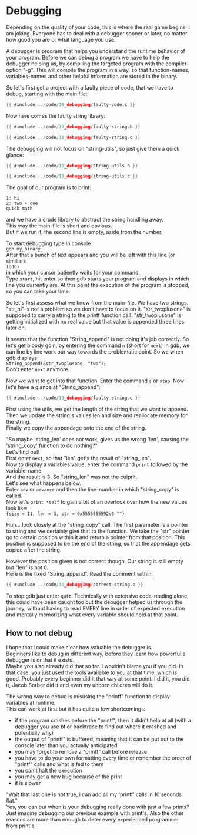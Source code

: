 # Debugging

Depending on the quality of your code, this is where the real game begins. I am
joking. Everyone has to deal with a debugger sooner or later, no matter how good
you are or what language you use.  
  
A debugger is program that helps you understand the runtime behavior of your
program. Before we can debug a program we have to help the debugger helping us,
by compiling the targeted program with the compiler-option "-g". This will
compile the program in a way, so that function-names, variables-names and other
helpful information are stored in the binary.  
  
So let's first get a project with a faulty piece of code, that we have to debug,
starting with the main file:  

```c
{{ #include ../code/19_debugging/faulty-code.c }}
```

Now here comes the faulty string library:  

```c
{{ #include ../code/19_debugging/faulty-string.h }}
```

```c
{{ #include ../code/19_debugging/faulty-string.c }}
```

The debugging will not focus on "string-utils", so just give them a quick
glance:  

```c
{{ #include ../code/19_debugging/string-utils.h }}
```

```c
{{ #include ../code/19_debugging/string-utils.c }}
```

The goal of our program is to print:  

```
1: hi
2: two + one
quick math
```

and we have a crude library to abstract the string handling away.  
This way the main-file is short and obvious.  
But if we run it, the second line is empty, aside from the number.  
  
To start debugging type in console:  
`gdb my_binary`  
After that a bunch of text appears and you will be left with this line (or
similiar):  
`(gdb)`  
in which your cursor patiently waits for your command.  
Type `start`, hit enter so then gdb starts your program and displays in which
line you currently are. At this point the execution of the program is stopped,
so you can take your time.  
  
So let's first assess what we know from the main-file. We have two strings.
"str_hi" is not a problem so we don't have to focus on it. "str_twoplusone" is
supposed to carry a string to the printf function call. "str_twoplusone" is
getting initialized with no real value but that value is appended three lines
later on.  
  
It seems that the function "String_append" is not doing it's job correctly. So
let's get bloody goin, by entering the command `n` (short for `next`) in gdb, we
can line by line work our way towards the problematic point. So we when gdb
displays:  
`String_append(&str_twoplusone, "two");`  
Don't enter `next` anymore.  
  
Now we want to get into that function. Enter the command `s` or `step`. Now
let's have a glance at "String_append":  

```c
{{ #include ../code/19_debugging/faulty-string.c }}
```

First using the utils, we get the length of the string that we want to append.  
Then we update the string's values len and size and reallocate memory for the
string.  
Finally we copy the appendage onto the end of the string.  
  
"So maybe 'string_len' does not work, gives us the wrong 'len', causing the
'string_copy' function to do nothing?"  
Let's find out!  
First enter `next`, so that "len" get's the result of "string_len".  
Now to display a variables value, enter the command `print` followed by the
variable-name.  
And the result is 3. So "string_len" was not the culprit.  
Let's see what happens below.  
Enter `adv` or `advance` and then the line-number in which "string_copy" is
called.  
Now let's `print *self` to gain a bit of an overlook over how the new values
look like:  
`{size = 11, len = 3, str = 0x5555555592c0 ""}`  
  
Huh... look closely at the "string_copy" call. The first parameter is a pointer
to string and we certainly give that to the function. We take the "str" pointer
go to certain position within it and return a pointer from that position. This
position is supposed to be the end of the string, so that the appendage gets
copied after the string.  
  
However the position given is not correct though. Our string is still empty but
"len" is not 0.  
Here is the fixed "String_append". Read the comment within:  

```c
{{ #include ../code/19_debugging/correct-string.c }}
```

To stop gdb just enter `quit`. Technically with extensive code-reading alone,
this could have been caught too but the debugger helped us through the journey,
without having to read EVERY line in order of expected execution and mentally
memorizing what every variable should hold at that point.  

## How to not debug

I hope that i could make clear how valuable the debugger is.  
Beginners like to debug in different way, before they learn how powerful a
debugger is or that it exists.  
Maybe you also already did that so far. I wouldn't blame you if you did. In that
case, you just used the tools available to you at that time, which is good.
Probably every beginner did it that way at some point. I did it, you did it,
Jacob Sorber did it and even my unborn children will do it.  
  
The wrong way to debug is misusing the "printf" function to display variables at
runtime.  
This can work at first but it has quite a few shortcomings:  

- if the program crashes before the "printf", then it didn't help at all (with a
  debugger you use bt or backtrace to find out where it crashed and potentially why)
- the output of "printf" is buffered, meaning that it can be put out to the
  console later than you actually anticipated
- you may forget to remove a "printf" call before release
- you have to do your own formatting every time or remember the order of
  "printf" calls and what is fed to them
- you can't halt the execution
- you may get a new bug because of the print
- it is slower

"Wait that last one is not true, i can add all my 'printf' calls in 10 seconds
flat."  
Yes, you can but when is your debugging really done with just a few prints?  
Just imagine debugging our previous example with print's. Also the other reasons
are more than enough to deter every experienced programmer from print's.  
